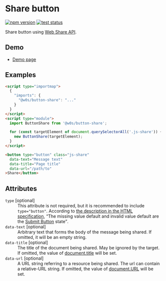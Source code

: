 # Share button

[![npm version](https://badge.fury.io/js/%40saekitominaga%2Fcustomelements-button-share.svg)](https://www.npmjs.com/package/@saekitominaga/customelements-button-share)
[![test status](https://github.com/SaekiTominaga/frontend/actions/workflows/button-share-test.yml/badge.svg)](https://github.com/SaekiTominaga/frontend/actions/workflows/button-share-test.yml)

Share button using [Web Share API](https://www.w3.org/TR/web-share/).

## Demo

- [Demo page](https://saekitominaga.github.io/frontend/javascript/button-share/demo.html)

## Examples

```HTML
<script type="importmap">
  {
    "imports": {
      "@w0s/button-share": "..."
    }
  }
</script>
<script type="module">
  import ButtonShare from '@w0s/button-share';

  for (const targetElement of document.querySelectorAll('.js-share')) {
    new ButtonShare(targetElement);
  }
</script>

<button type="button" class="js-share"
  data-text="Message text"
  data-title="Page title"
  data-url="/path/to"
>Share</button>
```

## Attributes

<dl>
<dt><code>type</code> [optional]</dt>
<dd>This attribute is not required, but it is recommended to include <code>type="button"</code>. According to <a href="https://html.spec.whatwg.org/multipage/form-elements.html#attr-button-type">the description in the HTML specification</a>, <q cite="https://html.spec.whatwg.org/multipage/form-elements.html#attr-button-type">The missing value default and invalid value default are the <a href="https://html.spec.whatwg.org/multipage/form-elements.html#attr-button-type-submit-state">Submit Button</a> state</q>.</dd>
<dt><code>data-text</code> [optional]</dt>
<dd>Arbitrary text that forms the body of the message being shared. If omitted, it will be an empty string.</dd>
<dt><code>data-title</code> [optional]</dt>
<dd>The title of the document being shared. May be ignored by the target. If omitted, the value of <a href="https://developer.mozilla.org/en-US/docs/Web/API/Document/title">document.title</a> will be set.</dd>
<dt><code>data-url</code> [optional]</dt>
<dd>A URL string referring to a resource being shared. The url can contain a relative-URL string. If omitted, the value of <a href="https://developer.mozilla.org/en-US/docs/Web/API/Document/URL">document.URL</a> will be set.</dd>
</dl>

